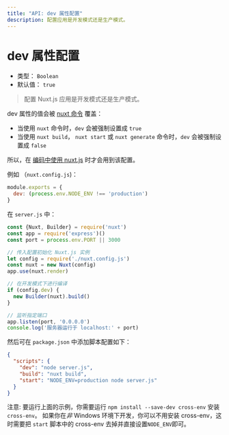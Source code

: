 ```yaml
---
title: "API: dev 属性配置"
description: 配置应用是开发模式还是生产模式。
---
```


# dev 属性配置

- 类型： `Boolean`
- 默认值： `true`

> 配置 Nuxt.js 应用是开发模式还是生产模式。

dev 属性的值会被 [nuxt 命令](/guide/commands) 覆盖：
- 当使用 `nuxt` 命令时，`dev` 会被强制设置成 `true`
- 当使用 `nuxt build`， `nuxt start` 或 `nuxt generate` 命令时，`dev` 会被强制设置成 `false`

所以，在 [编码中使用 nuxt.js](/api/nuxt) 时才会用到该配置。

例如 （`nuxt.config.js`)：
```js
module.exports = {
  dev: (process.env.NODE_ENV !== 'production')
}
```

在 `server.js` 中：
```js
const {Nuxt, Builder} = require('nuxt')
const app = require('express')()
const port = process.env.PORT || 3000

// 传入配置初始化 Nuxt.js 实例
let config = require('./nuxt.config.js')
const nuxt = new Nuxt(config)
app.use(nuxt.render)

// 在开发模式下进行编译
if (config.dev) {
  new Builder(nuxt).build()
}

// 监听指定端口
app.listen(port, '0.0.0.0')
console.log('服务器运行于 localhost:' + port)
```

然后可在 `package.json` 中添加脚本配置如下：
```json
{
  "scripts": {
    "dev": "node server.js",
    "build": "nuxt build",
    "start": "NODE_ENV=production node server.js"
  }
}
```
注意: 要运行上面的示例，你需要运行 `npm install --save-dev cross-env` 安装 `cross-env`。 如果你在*非* Windows 环境下开发，你可以不用安装 cross-env，这时需要把 `start` 脚本中的 cross-env 去掉并直接设置`NODE_ENV`即可。
